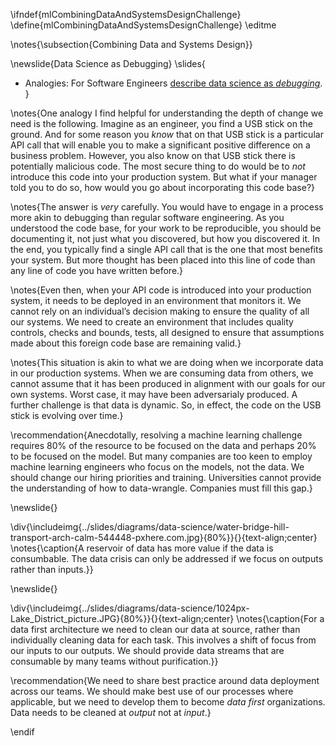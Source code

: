 \ifndef{mlCombiningDataAndSystemsDesignChallenge}
\define{mlCombiningDataAndSystemsDesignChallenge}
\editme

\notes{\subsection{Combining Data and Systems Design}}

\newslide{Data Science as Debugging}
\slides{
* Analogies: For Software Engineers [describe data science as *debugging*](http://inverseprobability.com/2017/03/14/data-science-as-debugging).
}

\notes{One analogy I find helpful for understanding the depth of change we need
is the following. Imagine as an engineer, you find a USB stick on the
ground. And for some reason you *know* that on that USB stick is a
particular API call that will enable you to make a significant positive
difference on a business problem. However, you also know on that USB
stick there is potentially malicious code. The most secure thing to do
would be to *not* introduce this code into your production system. But
what if your manager told you to do so, how would you go about
incorporating this code base?}

\notes{The answer is *very* carefully. You would have to engage in a process
more akin to debugging than regular software engineering. As you
understood the code base, for your work to be reproducible, you should
be documenting it, not just what you discovered, but how you discovered
it. In the end, you typically find a single API call that is the one
that most benefits your system. But more thought has been placed into
this line of code than any line of code you have written before.}

\notes{Even then, when your API code is introduced into your production system,
it needs to be deployed in an environment that monitors it. We cannot
rely on an individual’s decision making to ensure the quality of all our
systems. We need to create an environment that includes quality
controls, checks and bounds, tests, all designed to ensure that
assumptions made about this foreign code base are remaining valid.}

\notes{This situation is akin to what we are doing when we incorporate data in
our production systems. When we are consuming data from others, we
cannot assume that it has been produced in alignment with our goals for
our own systems. Worst case, it may have been adversarialy produced. A
further challenge is that data is dynamic. So, in effect, the code on
the USB stick is evolving over time.}

\recommendation{Anecdotally, resolving a machine learning challenge requires 80% of the
resource to be focused on the data and perhaps 20% to be focused on the
model. But many companies are too keen to employ machine learning
engineers who focus on the models, not the data. We should change our hiring priorities and training. Universities cannot provide the understanding of how to data-wrangle. Companies must fill this gap.}

\newslide{}

\div{\includeimg{../slides/diagrams/data-science/water-bridge-hill-transport-arch-calm-544448-pxhere.com.jpg}{80%}}{}{text-align;center}
\notes{\caption{A reservoir of data has more value if the data is consumbable. The data crisis can only be addressed if we focus on outputs rather than inputs.}}

\newslide{}

\div{\includeimg{../slides/diagrams/data-science/1024px-Lake_District_picture.JPG}{80%}}{}{text-align;center}
\notes{\caption{For a data first architecture we need to clean our data at source,
rather than individually cleaning data for each task. This involves a
shift of focus from our inputs to our outputs. We should provide data
streams that are consumable by many teams without purification.}}

\recommendation{We need to share best practice around data deployment across our teams. We should make best use of our processes where applicable, but we need to develop them to become *data first* organizations. Data needs to be cleaned at *output* not at *input*.}

\endif
